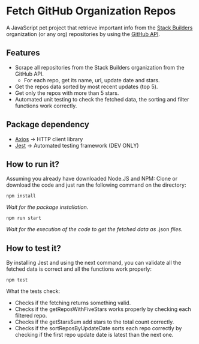 # Fetch GitHub Organization Repos

A JavaScript pet project that retrieve important info from the [Stack Builders](https://github.com/stackbuilders) organization (or any org) repositories by using the [GitHub API](https://docs.github.com/en/rest).

## Features

- Scrape all repositories from the Stack Builders organization from the GitHub API.
    - For each repo, get its name, url, update date and stars.
- Get the repos data sorted by most recent updates (top 5).
- Get only the repos with more than 5 stars.
- Automated unit testing to check the fetched data, the sorting and filter functions work correctly.

## Package dependency

- [Axios](https://axios-http.com/docs/intro) →  HTTP client library
- [Jest](https://jestjs.io/) → Automated testing framework (DEV ONLY)

## How to run it?

Assuming you already have downloaded Node.JS and NPM: Clone or download the code and just run the following command on the directory:

`npm install`

_Wait for the package installation._

`npm run start`

_Wait for the execution of the code to get the fetched data as_ .json _files._

## How to test it?

By installing Jest and using the next command, you can validate all the fetched data is correct and all the functions work properly:

`npm test`

What the tests check:

-   Checks if the fetching returns something valid.
-   Checks if the getReposWithFiveStars works properly by checking each filtered repo.
-   Checks if the getStarsSum add stars to the total count correctly.
-   Checks if the sortReposByUpdateDate sorts each repo correctly by checking if the first repo update date is latest than the next one.
